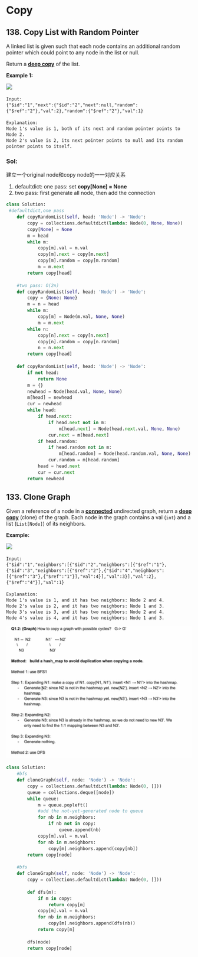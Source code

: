 # Copy

## 138. Copy List with Random Pointer

A linked list is given such that each node contains an additional random pointer which could point to any node in the list or null.

Return a [**deep copy**](https://en.wikipedia.org/wiki/Object_copying#Deep_copy) of the list.

**Example 1:**

![](https://discuss.leetcode.com/uploads/files/1470150906153-2yxeznm.png)

```text
Input:
{"$id":"1","next":{"$id":"2","next":null,"random":{"$ref":"2"},"val":2},"random":{"$ref":"2"},"val":1}

Explanation:
Node 1's value is 1, both of its next and random pointer points to Node 2.
Node 2's value is 2, its next pointer points to null and its random pointer points to itself.
```

### Sol:

建立一个original node和copy node的一一对应关系

1. defaultdict: one pass: set  **copy\[None\] = None**  
2. two pass: first generate all node, then add the connection

```python
class Solution:
 #defaultdict,one pass 
    def copyRandomList(self, head: 'Node') -> 'Node':
        copy = collections.defaultdict(lambda: Node(0, None, None))
        copy[None] = None
        m = head
        while m:
            copy[m].val = m.val
            copy[m].next = copy[m.next]
            copy[m].random = copy[m.random]
            m = m.next
        return copy[head]
    
    #two pass: O(2n)
    def copyRandomList(self, head: 'Node') -> 'Node':
        copy = {None: None}
        m = n = head       
        while m:
            copy[m] = Node(m.val, None, None)
            m = m.next
        while n:
            copy[n].next = copy[n.next]
            copy[n].random = copy[n.random]
            n = n.next
        return copy[head]   
        
    def copyRandomList(self, head: 'Node') -> 'Node':
        if not head:
            return None
        m = {}
        newhead = Node(head.val, None, None)
        m[head] = newhead
        cur = newhead
        while head:
            if head.next:
                if head.next not in m:
                    m[head.next] = Node(head.next.val, None, None)                   
                cur.next = m[head.next]          
            if head.random:
                if head.random not in m:
                    m[head.random] = Node(head.random.val, None, None)
                cur.random = m[head.random]
            head = head.next
            cur = cur.next
        return newhead
```

## 133. Clone Graph

Given a reference of a node in a [**connected**](https://en.wikipedia.org/wiki/Connectivity_%28graph_theory%29#Connected_graph) undirected graph, return a [**deep copy**](https://en.wikipedia.org/wiki/Object_copying#Deep_copy) \(clone\) of the graph. Each node in the graph contains a val \(`int`\) and a list \(`List[Node]`\) of its neighbors.

**Example:**

![](https://assets.leetcode.com/uploads/2019/02/19/113_sample.png)

```text
Input:
{"$id":"1","neighbors":[{"$id":"2","neighbors":[{"$ref":"1"},{"$id":"3","neighbors":[{"$ref":"2"},{"$id":"4","neighbors":[{"$ref":"3"},{"$ref":"1"}],"val":4}],"val":3}],"val":2},{"$ref":"4"}],"val":1}

Explanation:
Node 1's value is 1, and it has two neighbors: Node 2 and 4.
Node 2's value is 2, and it has two neighbors: Node 1 and 3.
Node 3's value is 3, and it has two neighbors: Node 2 and 4.
Node 4's value is 4, and it has two neighbors: Node 1 and 3.
```

![](../.gitbook/assets/image%20%2813%29.png)

```python
class Solution:
    #bfs
    def cloneGraph(self, node: 'Node') -> 'Node':
        copy = collections.defaultdict(lambda: Node(0, []))
        queue = collections.deque([node])
        while queue:
            m = queue.popleft()
            #add the not-yet-generated node to queue
            for nb in m.neighbors: 
                if nb not in copy:
                    queue.append(nb)
            copy[m].val = m.val
            for nb in m.neighbors:
                copy[m].neighbors.append(copy[nb])
        return copy[node]
    
    #bfs
    def cloneGraph(self, node: 'Node') -> 'Node':
        copy = collections.defaultdict(lambda: Node(0, []))
        
        def dfs(m):
            if m in copy:
                return copy[m]                
            copy[m].val = m.val
            for nb in m.neighbors:
                copy[m].neighbors.append(dfs(nb))
            return copy[m]
        
        dfs(node)
        return copy[node]
```

